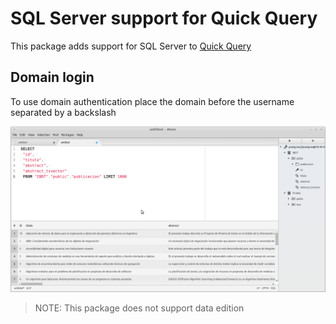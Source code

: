 # SQL Server support for Quick Query

This package adds support for SQL Server to [Quick Query](https://atom.io/packages/quick-query)

## Domain login

To use domain authentication place the domain before the username separated by a backslash

![A screenshot of quick query](https://raw.githubusercontent.com/fabianfiorotto/quick-query/master/resources/screenshot.png)

> NOTE: This package does not support data edition
